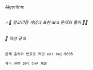 ###### Algorithm

###### 🎶 🛬 알고리즘 개념과 표현 and 문제와 풀이 🛬🎶

###### 📌 작성 규칙

    문제 출처와 번호로 커밋 ex) boj-9605

    자바 관련 정리 신규 계설






